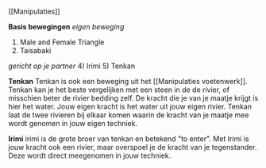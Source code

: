 [[Manipulaties]]

**Basis bewegingen**
*eigen beweging*
1) Male and Female Triangle
2) Taisabaki

*gericht op je partner*
4) Irimi
5) Tenkan


**Tenkan**
Tenkan is ook een beweging uit het [[Manipulaties voetenwerk]]. Tenkan kan je het beste vergelijken met een steen in de de rivier, of misschien beter de rivier bedding zelf.
De kracht die je van je maatje krijgt is hier het water. Jouw eigen kracht is het water uit jouw eigen rivier. Tenkan laat de twee rivieren bij elkaar komen waarin de kracht van je maatje mee wordt genomen in jouw eigen techniek. 

**Irimi**
irimi is de grote broer van tenkan en betekend "to enter".  Met Irimi is jouw kracht ook een rivier, maar overspoel je de kracht van je tegenstander. Deze wordt direct meegenomen in jouw techniek. 